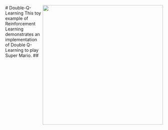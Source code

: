 <img src='results/world_1_1.gif' align="right" width=384>
# Double-Q-Learning
This toy example of Reinforcement Learning demonstrates an implementation of Double Q-Learning to play Super Mario.
## 
